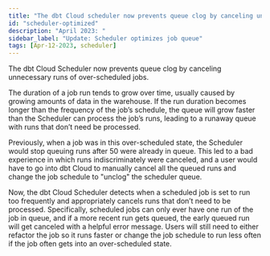 ```yaml
---
title: "The dbt Cloud scheduler now prevents queue clog by canceling unnecessary runs of over-scheduled jobs"
id: "scheduler-optimized"
description: "April 2023: "
sidebar_label: "Update: Scheduler optimizes job queue"
tags: [Apr-12-2023, scheduler]
---
```


The dbt Cloud Scheduler now prevents queue clog by canceling unnecessary runs of over-scheduled jobs. 

The duration of a job run tends to grow over time, usually caused by growing amounts of data in the warehouse. If the run duration becomes longer than the frequency of the job’s schedule, the queue will grow faster than the Scheduler can process the job’s runs, leading to a runaway queue with runs that don’t need be processed.

Previously, when a job was in this over-scheduled state, the Scheduler would stop queuing runs after 50 were already in queue. This led to a bad experience in which runs indiscriminately were canceled, and a user would have to go into dbt Cloud to manually cancel all the queued runs and change the job schedule to "unclog" the scheduler queue.

Now, the dbt Cloud Scheduler detects when a scheduled job is set to run too frequently and appropriately cancels runs that don’t need to be processed. Specifically, scheduled jobs can only ever have one run of the job in queue, and if a more recent run gets queued, the early queued run will get canceled with a helpful error message. Users will still need to either refactor the job so it runs faster or change the job schedule to run less often if the job often gets into an over-scheduled state.
